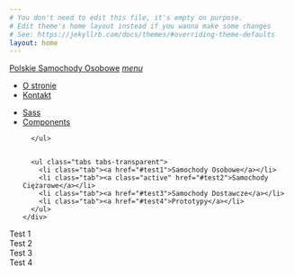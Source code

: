 ```yaml
---
# You don't need to edit this file, it's empty on purpose.
# Edit theme's home layout instead if you wanna make some changes
# See: https://jekyllrb.com/docs/themes/#overriding-theme-defaults
layout: home
---
```



  <nav class="nav-extended indigo accent-2">
    <div class="nav-wrapper">
      <a href="#" class="brand-logo">Polskie Samochody Osobowe</a>
      <a href="#" data-activates="mobile-demo" class="button-collapse"><i class="material-icons">menu</i></a>
      <ul id="nav-mobile" class="right hide-on-med-and-down">
        <li><a href="/about/">O stronie</a></li>
        <li><a href="badges.html">Kontakt</a></li>
      </ul>
      <ul class="side-nav" id="mobile-demo">
        <li><a href="sass.html">Sass</a></li>
        <li><a href="badges.html">Components</a></li>

      </ul>


      <ul class="tabs tabs-transparent">
        <li class="tab"><a href="#test1">Samochody Osobowe</a></li>
        <li class="tab"><a class="active" href="#test2">Samochody Ciężarowe</a></li>
        <li class="tab"><a href="#test3">Samochody Dostawcze</a></li>
        <li class="tab"><a href="#test4">Prototypy</a></li>
      </ul>
    </div>
  </nav>
  <div id="test1" class="col s12">Test 1</div>
  <div id="test2" class="col s12">Test 2</div>
  <div id="test3" class="col s12">Test 3</div>
  <div id="test4" class="col s12">Test 4</div>
